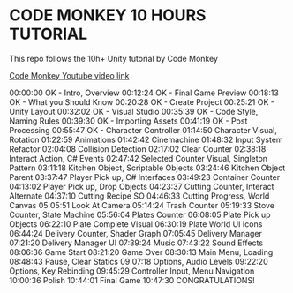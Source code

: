 # CODE MONKEY 10 HOURS TUTORIAL

This repo follows the 10h+ Unity tutorial by Code Monkey

[Code Monkey Youtube video link](https://www.youtube.com/watch?v=AmGSEH7QcDg)

00:00:00 OK - Intro, Overview
00:12:24 OK - Final Game Preview
00:18:13 OK - What you Should Know
00:20:28 OK - Create Project
00:25:21 OK - Unity Layout
00:32:02 OK - Visual Studio
00:35:39 OK - Code Style, Naming Rules
00:39:30 OK - Importing Assets
00:41:19 OK - Post Processing
00:55:47 OK - Character Controller
01:14:50 Character Visual, Rotation
01:22:59 Animations
01:42:42 Cinemachine
01:48:32 Input System Refactor
02:04:08 Collision Detection
02:17:02 Clear Counter
02:38:18 Interact Action, C# Events
02:47:42 Selected Counter Visual, Singleton Pattern
03:11:18 Kitchen Object, Scriptable Objects
03:24:46 Kitchen Object Parent
03:37:47 Player Pick up, C# Interfaces
03:49:23 Container Counter
04:13:02 Player Pick up, Drop Objects
04:23:37 Cutting Counter, Interact Alternate
04:37:10 Cutting Recipe SO
04:46:33 Cutting Progress, World Canvas
05:05:51 Look At Camera
05:14:24 Trash Counter
05:19:33 Stove Counter, State Machine
05:56:04 Plates Counter
06:08:05 Plate Pick up Objects
06:22:10 Plate Complete Visual
06:30:19 Plate World UI Icons
06:44:24 Delivery Counter, Shader Graph
07:05:45 Delivery Manager
07:21:20 Delivery Manager UI
07:39:24 Music
07:43:22 Sound Effects
08:06:36 Game Start
08:21:20 Game Over
08:30:13 Main Menu, Loading
08:48:43 Pause, Clear Statics
09:07:18 Options, Audio Levels
09:22:20 Options, Key Rebinding
09:45:29 Controller Input, Menu Navigation
10:00:36 Polish
10:44:01 Final Game
10:47:30 CONGRATULATIONS!
